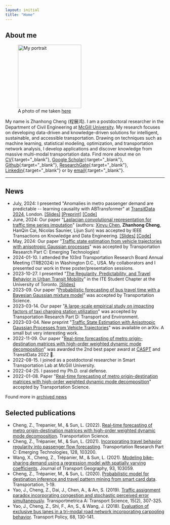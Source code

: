 ```yaml
---
layout: initial
title: "Home"
---
```


## About me

<figure class="right">
  <img src="assets/images/zhanhong.jpg" width="200" alt="My portrait"/>
  <figcaption>A photo of me taken <a href="https://goo.gl/maps/55mTwwm9Pfy7hUMZ6" target="_blank">here</a></figcaption>
</figure>

My name is Zhanhong Cheng (程展鸿). I am a postdoctoral researcher in the Department of Civil Engineering at [McGill University](https://www.mcgill.ca/).
My research focuses on developing data-driven and knowledge-driven solutions for intelligent, sustainable, and accessible transportation. Drawing on techniques such as machine learning, statistical modeling, optimization, and transportation network analysis, I develop applications and discover knowledge from massive multi-modal transportation data. Find more about me on [CV](../assets/files/ZhanhongCV.pdf){:target="_blank"}, [Google Scholar](https://scholar.google.com/citations?user=YhrxIBAAAAAJ&hl=en){:target="_blank"}, [Github](https://github.com/chengzhanhong){:target="_blank"}, [ResearchGate](https://www.researchgate.net/profile/Zhanhong_Cheng2){:target="_blank"}, [Linkedin](https://www.linkedin.com/in/zhanhong-cheng/){:target="_blank"} or by [email](mailto:zhanhong.cheng@mail.mcgill.ca){:target="_blank"}.

--------------

## News
- July, 2024: I presented "Anomalies in metro passenger demand are predictable -- learning causality with ABTransformer" at [TransitData 2024](https://www.ucl.ac.uk/civil-environmental-geomatic-engineering/research/transit-data-2024-9th-international-workshop-and-symposium-research-and-applications-use), London. [[Slides]](assets\files\TransitData-24_ABTransformer.pdf) [[Preprint]](https://papers.ssrn.com/sol3/papers.cfm?abstract_id=4915558) [[Code]](https://github.com/chengzhanhong/abnormal_metro_demand_predictable)
- June, 2024: Our paper "[Laplacian convolutional representation for traffic time series imputation](https://doi.org/10.1109/TKDE.2024.3419698)" (authors: [Xinyu Chen](https://xinychen.github.io/), **Zhanhong Cheng**, HanQin Cai, Nicolas Saunier, Lijun Sun) was accepted by IEEE Transactions on Knowledge and Data Engineering. [[Slides]](https://xinychen.github.io/slides/LCR24.pdf) [[Code]](https://github.com/xinychen/LCR)
- May, 2024: Our paper "[Traffic state estimation from vehicle trajectories with anisotropic Gaussian processes](https://www.sciencedirect.com/science/article/pii/S0968090X24001670)" was accepted by Transportation Research Part C: Emerging Technologies!
- 2024-01-10. I attended the 103rd Transportation Research Board Annual Meeting (TRB2024) in Washington D.C., USA. My collaborators and I presented our work in three poster/presentation sessions.
- 2023-10-27. I presented "[The Regularity, Predictability, and Travel Behavior in Urban Transit Mobility](https://www.linkedin.com/posts/ut-ite_join-us-on-friday-for-our-weekly-seminar-activity-7122355073422163968-mfNQ/)" in the ITE Student Chapter at the University of Toronto. [[Slides]](assets\files\UT-ite-urban-transit-mobility.pdf)
- 2023-09. Our paper "[Probabilistic forecasting of bus travel time with a Bayesian Gaussian mixture model](https://arxiv.org/abs/2206.06915)" was accepted by Transportation Science.
- 2023-03-14. Our paper "[A large-scale empirical study on impacting factors of taxi charging station utilization](https://doi.org/10.1016/j.trd.2023.103687)" was accepted by Transportation Research Part D: Transport and Environment.
- 2023-03-04. New preprint "[Traffic State Estimation with Anisotropic Gaussian Processes from Vehicle Trajectories](https://arxiv.org/abs/2303.02311)" was available on arXiv. A small but very interesting work.
- 2022-11-09. Our paper "[Real-time forecasting of metro origin-destination matrices with high-order weighted dynamic mode decomposition](https://doi.org/10.1287/trsc.2022.1128)" was awarded the 2nd best paper award at [CASPT](http://www.caspt.org/) and TransitData 2022 🏅.
- 2022-08-15. I joined as a postdoctoral researcher in Smart Transportation Lab at McGill University.
- 2022-04-25. I passed my Ph.D. oral defense.
- 2022-01-08. Paper "[Real-time forecasting of metro origin-destination matrices with high-order weighted dynamic mode decomposition](https://doi.org/10.1287/trsc.2022.1128)" accepted by Transportation Science.

Found more in [archived news](_posts/2020-11-08-archived-news.md)


## Selected publications
- Cheng, Z., Trepanier, M., & Sun, L. (2022). [Real-time forecasting of metro origin-destination matrices with high-order weighted dynamic mode decomposition](https://doi.org/10.1287/trsc.2022.1128). Transportation Science.
- Cheng, Z., Trépanier, M., & Sun, L. (2021). [Incorporating travel behavior regularity into passenger flow forecasting](https://doi.org/10.1016/j.trc.2021.103200). Transportation Research Part C: Emerging Technologies, 128, 103200.
- Wang, X., Cheng, Z., Trépanier, M., & Sun, L. (2021). [Modeling bike-sharing demand using a regression model with spatially varying coefficients](https://doi.org/10.1016/j.jtrangeo.2021.103059). Journal of Transport Geography, 93, 103059.
- Cheng, Z., Trépanier, M., & Sun, L. (2020). [Probabilistic model for destination inference and travel pattern mining from smart card data](https://doi.org/10.1007/s11116-020-10120-0). Transportation, 1-19.
- Yao, J., Cheng, Z., Dai, J., Chen, A., & An, S. (2019). [Traffic assignment paradox incorporating congestion and stochastic perceived error simultaneously](https://doi.org/10.1080/23249935.2018.1474962). Transportmetrica A: Transport Science, 15(2), 307-325.
- Yao, J., Cheng, Z., Shi, F., An, S., & Wang, J. (2018). [Evaluation of exclusive bus lanes in a tri-modal road network incorporating carpooling behavior](https://doi.org/10.1016/j.tranpol.2018.05.001). Transport Policy, 68, 130-141.